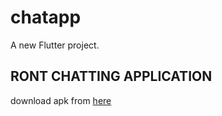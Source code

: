 # chatapp

A new Flutter project.

## RONT CHATTING APPLICATION

download apk from [here](https://github.com/neeswebservices/rontflutterchat/releases/tag/nees)
